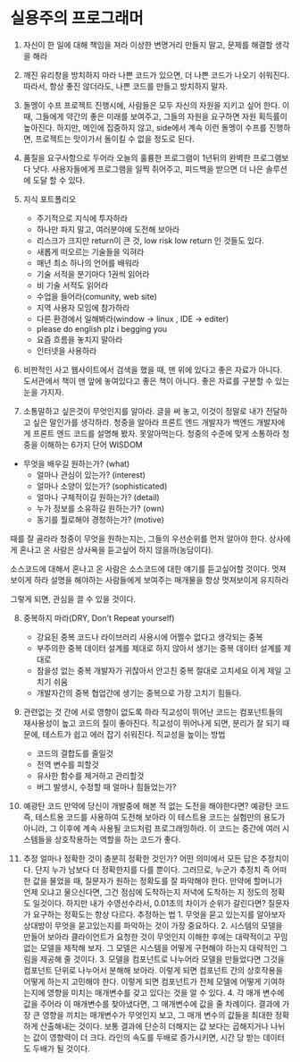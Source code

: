 # 실용주의 프로그래머

1. 자신이 한 일에 대해 책임을 져라
   이상한 변명거리 만들지 말고, 문제를 해결할 생각을 해라

2. 깨진 유리창을 방치하지 마라
   나쁜 코드가 있으면, 더 나쁜 코드가 나오기 쉬워진다.
   따라서, 항상 좋진 않더라도, 나쁜 코드를 만들고 방치하지 말자.

3. 돌멩이 수프
   프로젝트 진행시에, 사람들은 모두 자신의 자원을 지키고 싶어 한다.
   이 때, 그들에게 약간의 좋은 미래를 보여주고, 그들의 자원을 요구하면 자원 획득률이 높아진다.
   하지만, 메인에 집중하지 않고, side에서 계속 이런 돌멩이 수프를 진행하면, 
   프로젝트는 맛이가서 돌이킬 수 없을 정도로 된다.

4. 품질을 요구사항으로 두어라
   오늘의 훌륭한 프로그램이 1년뒤의 완벽한 프로그램보다 낫다.
   사용자들에게 프로그램을 일찍 쥐어주고, 피드백을 받으면 더 나은 솔루션에 도달 할 수 있다.

5. 지식 포트폴리오

   * 주기적으로 지식에 투자하라
   * 하나만 파지 말고, 여러분야에 도전해 보아라
   * 리스크가 크지만 return이 큰 것, low risk low return 인 것들도 있다.
   * 새롭게 떠오르는 기술들을 익혀라
   * 매년 최소 하나의 언어를 배워라
   * 기술 서적을 분기마다 1권씩 읽어라
   * 비 기술 서적도 읽어라
   * 수업을 들어라(comunity, web site)
   * 지역 사용자 모임에 참가하라
   * 다른 환경에서 일해봐라(window -> linux , IDE -> editer)
   * please do english plz i begging you
   * 요즘 흐름을 놓치지 말아라
   * 인터넷을 사용하라

6. 비판적인 사고
   웹사이트에서 검색을 했을 때, 맨 위에 있다고 좋은 자료가 아니다.
   도서관에서 책이 맨 앞에 놓여있다고 좋은 책이 아니다.
   좋은 자료를 구분할 수 있는 눈을 가지자.

7. 소통말하고 싶은것이 무엇인지를 알아라.
   글을 써 놓고, 이것이 정말로 내가 전달하고 싶은 말인가를 생각하라.
   청중을 알아라
   프론트 엔드 개발자가 백엔드 개발자에게 프론트 엔드 코드를 설명해 봤자.
   못알아먹는다. 청중의 수준에 맞게 소통하라
   청중을 이해하는 6가지 단어 WISDOM
   
* 무엇을 배우길 원하는가? (what)
   * 얼마나 관심이 있는가? (interest)
   * 얼마나 소양이 있는가? (sophisticated)
   * 얼마나 구체적이길 원하는가? (detail)
   * 누가 정보를 소유하길 원하는가? (own)
   * 동기를 뭘로해야 경청하는가? (motive)
   

때를 잘 골라라
   청중이 무엇을 원하는지는, 그들의 우선순위를 먼저 알아야 한다.
   상사에게 혼나고 온 사람은 상사욕을 듣고싶어 하지 않을까(농담이다).

소스코드에 대해서 혼나고 온 사람은 소스코드에 대한 얘기를 듣고싶어할 것이다.
   멋져 보이게 하라
   설명을 해야하는 사람들에게 보여주는 매개물을 항상 멋져보이게 유지하라

그렇게 되면, 관심을 끌 수 있을 것이다.

8. 중복하지 마라(DRY, Don't Repeat yourself)

   * 강요된 중복
     코드나 라이브러리 사용시에 어쩔수 없다고 생각되는 중복
   * 부주의한 중복
     데이터 설계를 제대로 하지 않아서 생기는 중복
     데이터 설계를 제대로
   * 참을성 없는 중복
     개발자가 귀찮아서 안고친 중복
     절대로 고치세요 이게 제일 고치기 쉬움
   * 개발자간의 중복
     협업간에 생기는 중복으로 가장 고치기 힘들다.
9. 관련없는 것 간에 서로 영향이 없도록 하라
   직교성이 뛰어난 코드는 컴포넌트들의 재사용성이 높고 코드의 질이 좋아진다.
   직교성이 뛰어나게 되면, 분리가 잘 되기 때문에, 테스트가 쉽고 에러 잡기 쉬워진다.
   직교성을 높이는 방법

   * 코드의 결합도를 줄일것
   * 전역 변수를 피할것
   * 유사한 함수를 제거하고 관리할것
   * 버그 발생시, 수정할 때 얼마나 힘들었는가?
10. 예광탄 코드
    만약에 당신이 개발중에 해본 적 없는 도전을 해야한다면?
    예광탄 코드 즉, 테스트용 코드를 사용하여 도전해 보아라
    이 테스트용 코드는 실험만의 용도가 아니라, 그 이후에 계속 사용될 코드처럼 프로그래밍하라.
    이 코드는 중간에 여러 시스템들을 상호작용하는 역할을 하는 코드가 좋다.
11.  추정
    얼마나 정확한 것이 충분히 정확한 것인가?
    어떤 의미에서 모든 답은 추정치이다. 단지 누가 남보다 더 정확한지를 다를 뿐이다.
    그러므로, 누군가 추정치 즉 어떠한 값을 물었을 때, 질문자가 원하는 정확도를 잘 파악해야 한다.
    만약에 할머니가 언제 오냐고 물으신다면, 그건 점심에 도착하는지 저녁에 도착하는 지 정도의 정확도 일것이다.
    하지만 내가 수영선수라서, 0.01초의 차이가 순위가 갈린다면? 질문자가 요구하는 정확도는 항상 다르다.
    추정하는 법
    1. 무엇을 묻고 있는지를 알아보자
       상대방이 무엇을 묻고있는지를 파악하는 것이 가장 중요하다.
    2. 시스템의 모델을 만들어 보아라
       클라이언트가 요청한 것이 무엇인지 이해한 후에는 대략적이고 꾸밈 없는 모델을 제작해 보자.
       그 모델은 시스템을 어떻게 구현해야 하는지 대략적인 그림을 제공해 줄 것이다.
    3. 모델을 컴포넌트로 나누어라
       모델을 만들었다면 그것을 컴포넌트 단위로 나누어서 분해해 보아라.
       이렇게 되면 컴포넌트 간의 상호작용을 어떻게 하는지 고민해야 한다.
       이렇게 되면 컴포넌트가 전체 모델에 어떻게 기여하는지에 영향을 미치는 
       매개변수를 갖고 있다는 것을 알 수 있다.
    4. 각 매개 변수에 값을 주어라
       이 매개변수를 찾아냈다면, 그 매개변수에 값을 줄 차례이다. 
       결과에 가장 큰 영향을 끼치는 매개변수가 무엇인지 보고, 그 매개 변수의 값들을 최대한 정확하게
       산출해내는 것이다. 보통 결과에 단순히 더해지는 값 보다는 곱해지거나 나뉘는 값이 영향력이 더 크다.
       라인의 속도를 두배로 증가시키면, 시간 당 받는 데이터도 두배가 될 것이다.